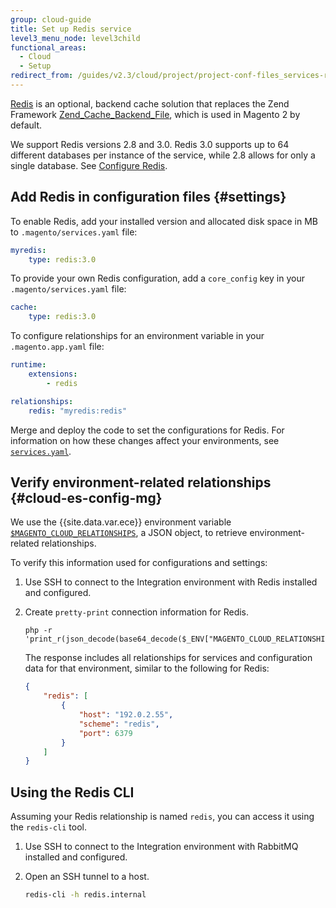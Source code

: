 ```yaml
---
group: cloud-guide
title: Set up Redis service
level3_menu_node: level3child
functional_areas:
  - Cloud
  - Setup
redirect_from: /guides/v2.3/cloud/project/project-conf-files_services-redis.html
---
```


[Redis](http://redis.io) is an optional, backend cache solution that replaces the Zend Framework [Zend_Cache_Backend_File](http://framework.zend.com/apidoc/1.0/Zend_Cache/Backend/Zend_Cache_Backend_File.html), which is used in Magento 2 by default.

We support Redis versions 2.8 and 3.0. Redis 3.0 supports up to 64 different databases per instance of the service, while 2.8 allows for only a single database. See [Configure Redis]({{page.baseurl}}/configure/caching/redis.html).

## Add Redis in configuration files {#settings}

To enable Redis, add your installed version and allocated disk space in MB to `.magento/services.yaml` file:

```yaml
myredis:
    type: redis:3.0
```

To provide your own Redis configuration, add a `core_config` key in your `.magento/services.yaml` file:

```yaml
cache:
    type: redis:3.0
```

To configure relationships for an environment variable in your `.magento.app.yaml` file:

```yaml
runtime:
    extensions:
        - redis

relationships:
    redis: "myredis:redis"
```

Merge and deploy the code to set the configurations for Redis. For information on how these changes affect your environments, see [`services.yaml`]({{page.baseurl}}/cloud/configure/services-yaml.html).

## Verify environment-related relationships {#cloud-es-config-mg}

We use the {{site.data.var.ece}} environment variable [`$MAGENTO_CLOUD_RELATIONSHIPS`]({{page.baseurl}}/cloud/env/magento-cloud-variables.html), a JSON object, to retrieve environment-related relationships.

To verify this information used for configurations and settings:

1. Use SSH to connect to the Integration environment with Redis installed and configured.
2. Create `pretty-print` connection information for Redis.

   ```
   php -r 'print_r(json_decode(base64_decode($_ENV["MAGENTO_CLOUD_RELATIONSHIPS"])));'
   ```

   The response includes all relationships for services and configuration data for that environment, similar to the following for Redis:

   ```json
   {
       "redis": [
           {
               "host": "192.0.2.55",
               "scheme": "redis",
               "port": 6379
           }
       ]
   }
   ```

## Using the Redis CLI

Assuming your Redis relationship is named `redis`, you can access it using the `redis-cli` tool.

1. Use SSH to connect to the Integration environment with RabbitMQ installed and configured.
2. Open an SSH tunnel to a host.

   ```bash
   redis-cli -h redis.internal
   ```

